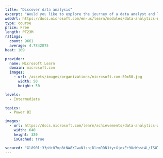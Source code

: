 ```yaml
---
title: "Discover data analysis"
excerpt: "Would you like to explore the journey of a data analyst and learn how a data analyst tells a story with data? In this module, you will explore the different roles in data and learn the different tasks of a data analyst."
webUrl: https://docs.microsoft.com/en-us/learn/modules/data-analytics-microsoft/
type: course
price: Free
length: PT23M
ratings:
  count: 9661
  average: 4.7842875
heat: 109

provider:
  name: Microsoft Learn
  domain: microsoft.com
  images:
    - url: /assets/images/organizations/microsoft.com-50x50.jpg
      width: 50
      height: 50

levels:
  - Intermediate

topics:
  - Power BI

images:
  - url: https://docs.microsoft.com/learn/achievements/data-analytics-and-microsoft-social.png
    width: 640
    height: 320
    isCached: true

secured: "Xl890lj33pHc07mp8tNW8XCwuN1znjDlcmDDN1ty+XjoxE+9UcWbstAL/ISOTjw8v5wkYBN/S2j1gDt+mkZJQ3JFab2XiSv8CqPV91Rl0q0cEQwelfKhmgW2yD1H1fZrPjJxdZbEOKUIDJTPouHriyYoJDQ3mBqqSXItXDgXqGTvpFD+eNPHvP/OBMxL/yufGOmrC2w8DId7AVu3MmqFnEGnDADZVAI1kEajcqD2G4gosd/OHJ1QJcdMk+j2otbqwVpU4Twnd6cli6kE4ykUSnTbs0sC30lMgWJ9rqplppbll5WPexo0YYaKWEHoHiE9bvQa/qqXUHea8sYaA61SZjEiIOgWriBZjLuz4sb+QTYzLSfqcknBKwO0AfSKGkInE5xBfnlSNHRyASKPcFFwXVDQtZzdk/75kCtBwHgTtJs=;QQ9RRG27BhGmTTrGVIFCOg=="
---
```


